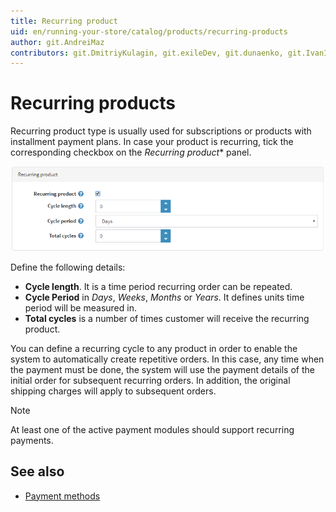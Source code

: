 ```yaml
---
title: Recurring product
uid: en/running-your-store/catalog/products/recurring-products
author: git.AndreiMaz
contributors: git.DmitriyKulagin, git.exileDev, git.dunaenko, git.IvanIvanIvanov, git.mariannk
---
```


# Recurring products

Recurring product type is usually used for subscriptions or products with installment payment plans. In case your product is recurring, tick the corresponding checkbox on the *Recurring product** panel.

![Recurring](_static/recurring-products/recurring.png)

Define the following details:

- **Cycle length**. It is a time period recurring order can be repeated.
- **Cycle Period** in *Days*, *Weeks*, *Months* or *Years*. It defines units time period will be measured in.
- **Total cycles** is a number of times customer will receive the recurring product.

You can define a recurring cycle to any product in order to enable the system to automatically create repetitive orders. In this case, any time when the payment must be done, the system will use the payment details of the initial order for subsequent recurring orders. In addition, the original shipping charges will apply to subsequent orders.

> [!NOTE]
> 
> At least one of the active payment modules should support recurring payments.

## See also

- [Payment methods](xref:en/getting-started/configure-payments/payment-methods/index)
